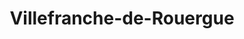 ---
title: Villefranche-de-Rouergue
url: /villefranche-de-rouergue/
latitude: 44.361
longitude: 1.998
---